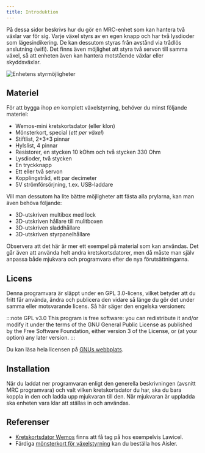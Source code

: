 ```yaml
---
title: Introduktion
---
```


På dessa sidor beskrivs hur du gör en MRC-enhet som kan hantera två växlar var för sig. Varje växel styrs av en egen knapp och har två lysdioder som lägesindikering. De kan dessutom styras från avstånd via trådlös anslutning (wifi).
Det finns även möjlighet att styra två servon till samma växel, så att enheten även kan hantera motstående växlar eller skyddsväxlar.

![Enhetens styrmöjligheter](/img/clients/mrc-2turnout-examples.svg)

## Materiel
För att bygga ihop *en* komplett växelstyrning, behöver du minst följande materiel:

 - Wemos-mini kretskortsdator (eller klon)
 - Mönsterkort, special (*ett per växel*)
 - Stiftlist, 2+3+3 pinnar
 - Hylslist, 4 pinnar
 - Resistorer, en stycken 10 kOhm och två stycken 330 Ohm
 - Lysdioder, två stycken
 - En tryckknapp
 - Ett eller två servon
 - Kopplingstråd, ett par decimeter
 - 5V strömförsörjning, t.ex. USB-laddare

Vill man dessutom ha lite bättre möjligheter att fästa alla prylarna, kan man även behöva följande:
 - 3D-utskriven multibox med lock
 - 3D-utskriven hållare till mulitboxen
 - 3D-utskriven sladdhållare
 - 3D-utskriven styrpanelhållare 

Observera att det här är mer ett exempel på material som kan användas. Det går även att använda helt andra kretskortsdatorer, men då måste man själv anpassa både mjukvara och programvara efter de nya förutsättningarna.

## Licens
Denna programvara är släppt under en GPL 3.0-licens, vilket betyder att du fritt får använda, ändra och publicera den vidare så länge du gör det under samma eller motsvarande licens. Så här säger den engelska versionen:

:::note GPL v3.0
This program is free software: you can redistribute it and/or modify
it under the terms of the GNU General Public License as published by
the Free Software Foundation, either version 3 of the License, or
(at your option) any later version.
:::

Du kan läsa hela licensen på [GNUs webbplats](http://www.gnu.org/licenses/gpl-3.0.html).


## Installation
När du laddat ner programvaran enligt den generella beskrivningen (avsnitt MRC programvara) och valt vilken kretskortsdator du har, ska du bara koppla in den och ladda upp mjukvaran till den. När mjukvaran är uppladda ska enheten vara klar att ställas in och användas.


## Referenser

 - [Kretskortsdator Wemos](https://www.lawicel-shop.se/microkontroller/esp8266-esp32) finns att få tag på hos exempelvis Lawicel.
 - Färdiga [mönsterkort för växelstyrning](https://aisler.net/p/XVYMUWEX) kan du beställa hos Aisler.

